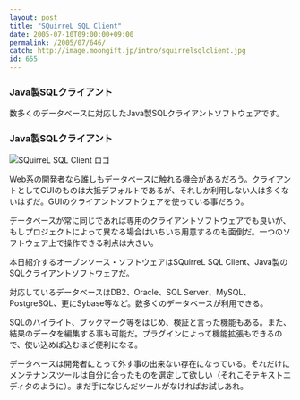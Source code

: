 ```yaml
---
layout: post
title: "SQuirreL SQL Client"
date: 2005-07-10T09:00:00+09:00
permalink: /2005/07/646/
catch: http://image.moongift.jp/intro/squirrelsqlclient.jpg
id: 655
---
```

### Java製SQLクライアント
  
数多くのデータベースに対応したJava製SQLクライアントソフトウェアです。  
<!--more-->  

### Java製SQLクライアント
  

![SQuirreL SQL Client ロゴ](http://image.moongift.jp/intro/squirrelsqlclient.jpg "SQuirreL SQL Client ロゴ")

  

Web系の開発者なら誰しもデータベースに触れる機会があるだろう。クライアントとしてCUIのものは大抵デフォルトであるが、それしか利用しない人は多くないはずだ。GUIのクライアントソフトウェアを使っている事だろう。

  

データベースが常に同じであれば専用のクライアントソフトウェアでも良いが、もしプロジェクトによって異なる場合はいちいち用意するのも面倒だ。一つのソフトウェア上で操作できる利点は大きい。

  

本日紹介するオープンソース・ソフトウェアはSQuirreL SQL Client、Java製のSQLクライアントソフトウェアだ。

  

対応しているデータベースはDB2、Oracle、SQL Server、MySQL、PostgreSQL、更にSybase等など。数多くのデータベースが利用できる。

  

SQLのハイライト、ブックマーク等をはじめ、検証と言った機能もある。また、結果のデータを編集する事も可能だ。プラグインによって機能拡張もできるので、使い込めば込むほど便利になる。

  

データベースは開発者にとって外す事の出来ない存在になっている。それだけにメンテナンスツールは自分に合ったものを選定して欲しい（それこそテキストエディタのように）。まだ手になじんだツールがなければお試しあれ。

